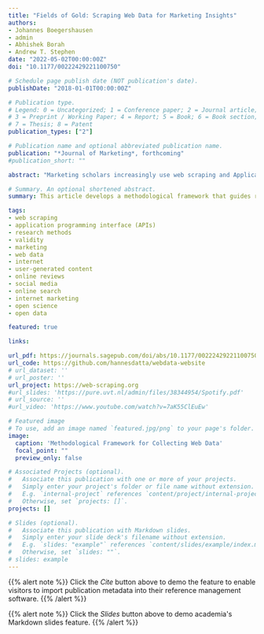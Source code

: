 ```yaml
---
title: "Fields of Gold: Scraping Web Data for Marketing Insights"
authors:
- Johannes Boegershausen
- admin
- Abhishek Borah
- Andrew T. Stephen
date: "2022-05-02T00:00:00Z"
doi: "10.1177/00222429221100750"

# Schedule page publish date (NOT publication's date).
publishDate: "2018-01-01T00:00:00Z"

# Publication type.
# Legend: 0 = Uncategorized; 1 = Conference paper; 2 = Journal article;
# 3 = Preprint / Working Paper; 4 = Report; 5 = Book; 6 = Book section;
# 7 = Thesis; 8 = Patent
publication_types: ["2"]

# Publication name and optional abbreviated publication name.
publication: "*Journal of Marketing*, forthcoming"
#publication_short: ""

abstract: "Marketing scholars increasingly use web scraping and Application Programming Interfaces (APIs) to collect data from the internet. Yet, despite the widespread use of such web data, the idiosyncratic and sometimes insidious challenges in its collection have received limited attention. How can researchers ensure that the datasets generated via web scraping and APIs are valid? While existing resources emphasize technical details of extracting web data, the authors propose a novel methodological framework focused on enhancing its validity. In particular, the framework highlights how addressing validity concerns requires the joint consideration of idiosyncratic technical and legal/ethical questions along the three stages of collecting web data: selecting data sources, designing the data collection, and extracting the data. The authors further review more than 300 articles using web data published in the top five marketing journals and offer a typology of how web data has advanced marketing thought. The article concludes with directions for future research to identify promising web data sources and to embrace novel approaches for using web data to capture and describe evolving marketplace realities."

# Summary. An optional shortened abstract.
summary: This article develops a methodological framework that guides researchers in collecting data using web scraping and Application Programming Interfaces (APIs).

tags:
- web scraping
- application programming interface (APIs)
- research methods
- validity
- marketing
- web data
- internet
- user-generated content
- online reviews
- social media
- online search
- internet marketing
- open science
- open data

featured: true

links:

url_pdf: https://journals.sagepub.com/doi/abs/10.1177/00222429221100750?journalCode=jmxa
url_code: https://github.com/hannesdatta/webdata-website
# url_dataset: ''
# url_poster: ''
url_project: https://web-scraping.org
#url_slides: 'https://pure.uvt.nl/admin/files/38344954/Spotify.pdf'
# url_source: ''
#url_video: 'https://www.youtube.com/watch?v=7aK55ClEuEw'

# Featured image
# To use, add an image named `featured.jpg/png` to your page's folder.
image:
  caption: 'Methodological Framework for Collecting Web Data'
  focal_point: ""
  preview_only: false

# Associated Projects (optional).
#   Associate this publication with one or more of your projects.
#   Simply enter your project's folder or file name without extension.
#   E.g. `internal-project` references `content/project/internal-project/index.md`.
#   Otherwise, set `projects: []`.
projects: []

# Slides (optional).
#   Associate this publication with Markdown slides.
#   Simply enter your slide deck's filename without extension.
#   E.g. `slides: "example"` references `content/slides/example/index.md`.
#   Otherwise, set `slides: ""`.
# slides: example
---
```


{{% alert note %}}
Click the *Cite* button above to demo the feature to enable visitors to import publication metadata into their reference management software.
{{% /alert %}}

{{% alert note %}}
Click the *Slides* button above to demo academia's Markdown slides feature.
{{% /alert %}}

<!-- Supplementary notes can be added here, including [code and math](https://sourcethemes.com/academic/docs/writing-markdown-latex/). -->
